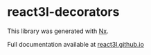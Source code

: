 # react3l-decorators

This library was generated with [Nx](https://nx.dev).

Full documentation available at [react3l.github.io](https://react3l.github.io)
